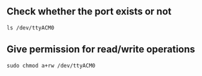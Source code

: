 ## Check whether the port exists or not
```ls /dev/ttyACM0```

## Give permission for read/write operations
```sudo chmod a+rw /dev/ttyACM0```
